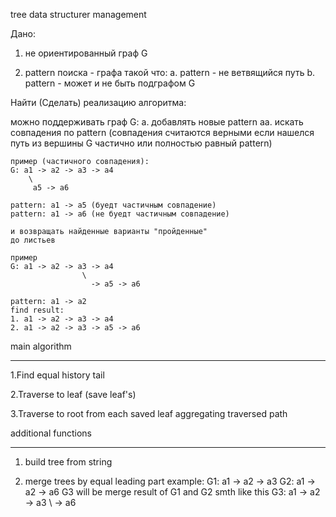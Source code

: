 ﻿tree data structurer management

Дано:

1. не ориентированный граф G

2. pattern поиска - графа такой что:
  a. pattern - не ветвящийся путь
  b. pattern - может и не быть подграфом G

Найти (Сделать) реализацию алгоритма:

можно поддерживать граф G:
a. добавлять новые pattern
aa. искать совпадения по pattern 
    (совпадения считаются верными 
    если нашелся путь из вершины G 
    частично или полностью равный pattern)

    пример (частичного совпадения):
    G: a1 -> a2 -> a3 -> a4
        \
         a5 -> a6
    
    pattern: a1 -> a5 (буедт частичным совпадение)
    pattern: a1 -> a6 (не буедт частичным совпадение)

    и возвращать найденные варианты "пройденные"
    до листьев

    пример
    G: a1 -> a2 -> a3 -> a4
                    \
                      -> a5 -> a6
    
    pattern: a1 -> a2
    find result:
    1. a1 -> a2 -> a3 -> a4
    2. a1 -> a2 -> a3 -> a5 -> a6



main algorithm

-----

1.Find equal history tail

2.Traverse to leaf (save leaf's)

3.Traverse to root from each saved leaf aggregating traversed path


additional functions

-----

1. build tree from string

2. merge trees by equal leading part
  example:
  G1: a1 -> a2 -> a3
  G2: a1 -> a2 -> a6
  G3 will be merge result of G1 and G2
  smth like this
  G3: a1 -> a2 -> a3
             \ -> a6